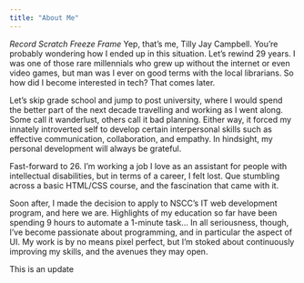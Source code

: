 ```yaml
---
title: "About Me"
---
```


*Record Scratch* *Freeze Frame* Yep, that’s me, Tilly Jay Campbell. You’re probably wondering how I ended up in this situation. Let’s rewind 29 years. I was one of those rare millennials who grew up without the internet or even video games, but man was I ever on good terms with the local librarians. So how did I become interested in tech? That comes later.

Let’s skip grade school and jump to post university, where I would spend the better part of the next decade travelling and working as I went along. Some call it wanderlust, others call it bad planning. Either way, it forced my innately introverted self to develop certain interpersonal skills such as effective communication, collaboration, and empathy. In hindsight, my personal development will always be grateful.

Fast-forward to 26. I’m working a job I love as an assistant for people with intellectual disabilities, but in terms of a career, I felt lost. Que stumbling across a basic HTML/CSS course, and the fascination that came with it.

Soon after, I made the decision to apply to NSCC’s IT web development program, and here we are. Highlights of my education so far have been spending 9 hours to automate a 1-minute task… In all seriousness, though, I’ve become passionate about programming, and in particular the aspect of UI. My work is by no means pixel perfect, but I’m stoked about continuously  improving my skills, and the avenues they may open.

This is an update